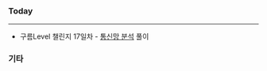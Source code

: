### Today

---

- 구름Level 챌린지 17일차 - [통신망 분석](https://level.goorm.io/exam/195699/%EA%B7%B8%EB%9E%98%ED%94%84%EC%9D%98-%EB%B0%80%EC%A7%91%EB%8F%84/quiz/1) 풀이

### 기타